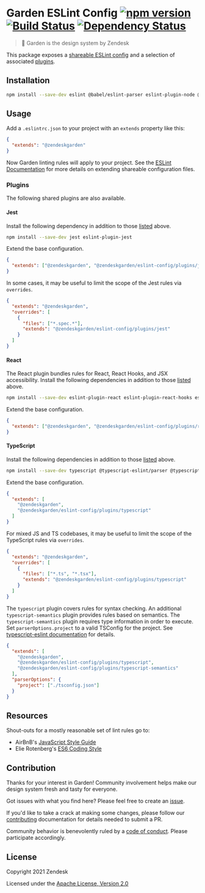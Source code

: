 # Garden ESLint Config [![npm version][npm version badge]][npm version link] [![Build Status][build status badge]][build status link] [![Dependency Status][dependency status badge]][dependency status link]

[npm version badge]: https://flat.badgen.net/npm/v/@zendeskgarden/eslint-config
[npm version link]: https://www.npmjs.com/package/@zendeskgarden/eslint-config
[build status badge]: https://flat.badgen.net/circleci/github/zendeskgarden/eslint-config/main?label=build
[build status link]: https://circleci.com/gh/zendeskgarden/eslint-config/tree/main
[dependency status badge]: https://flat.badgen.net/david/dev/zendeskgarden/eslint-config?label=dependencies
[dependency status link]: https://david-dm.org/zendeskgarden/eslint-config?type=dev

> :seedling: Garden is the design system by Zendesk

This package exposes a [shareable ESLint
config](http://eslint.org/docs/developer-guide/shareable-configs) and a
selection of associated [plugins](#plugins).

## Installation

```sh
npm install --save-dev eslint @babel/eslint-parser eslint-plugin-node @zendeskgarden/eslint-config
```

## Usage

Add a `.eslintrc.json` to your project with an `extends` property like this:

```json
{
  "extends": "@zendeskgarden"
}
```

Now Garden linting rules will apply to your project. See the [ESLint
Documentation](http://eslint.org/docs/user-guide/configuring#extending-configuration-files)
for more details on extending shareable configuration files.

### Plugins

The following shared plugins are also available.

#### Jest

Install the following dependency in addition to those [listed](#installation)
above.

```sh
npm install --save-dev jest eslint-plugin-jest
```

Extend the base configuration.

```json
{
  "extends": ["@zendeskgarden", "@zendeskgarden/eslint-config/plugins/jest"]
}
```

In some cases, it may be useful to limit the scope of the Jest rules via
`overrides`.

```json
{
  "extends": "@zendeskgarden",
  "overrides": [
    {
      "files": ["*.spec.*"],
      "extends": "@zendeskgarden/eslint-config/plugins/jest"
    }
  ]
}
```

#### React

The React plugin bundles rules for React, React Hooks, and JSX accessibility.
Install the following dependencies in addition to those
[listed](#installation) above.

```sh
npm install --save-dev eslint-plugin-react eslint-plugin-react-hooks eslint-plugin-jsx-a11y
```

Extend the base configuration.

```json
{
  "extends": ["@zendeskgarden", "@zendeskgarden/eslint-config/plugins/react"]
}
```

#### TypeScript

Install the following dependencies in addition to those
[listed](#installation) above.

```sh
npm install --save-dev typescript @typescript-eslint/parser @typescript-eslint/eslint-plugin
```

Extend the base configuration.

```json
{
  "extends": [
    "@zendeskgarden",
    "@zendeskgarden/eslint-config/plugins/typescript"
  ]
}
```

For mixed JS and TS codebases, it may be useful to limit the scope of the
TypeScript rules via `overrides`.

```json
{
  "extends": "@zendeskgarden",
  "overrides": [
    {
      "files": ["*.ts", "*.tsx"],
      "extends": "@zendeskgarden/eslint-config/plugins/typescript"
    }
  ]
}
```

The `typescript` plugin covers rules for syntax checking. An additional
`typescript-semantics` plugin provides rules based on semantics. The
`typescript-semantics` plugin requires type information in order to execute.
Set `parserOptions.project` to a valid TSConfig for the project. See
[typescript-eslint
documentation](https://github.com/typescript-eslint/typescript-eslint/blob/master/docs/getting-started/linting/TYPED_LINTING.md)
for details.

```json
{
  "extends": [
    "@zendeskgarden",
    "@zendeskgarden/eslint-config/plugins/typescript",
    "@zendeskgarden/eslint-config/plugins/typescript-semantics"
  ],
  "parserOptions": {
    "project": ["./tsconfig.json"]
  }
}
```

## Resources

Shout-outs for a mostly reasonable set of lint rules go to:

- AirBnB's [JavaScript Style Guide](https://github.com/airbnb/javascript)
- Elie Rotenberg's [ES6 Coding Style](https://github.com/elierotenberg/coding-styles/blob/master/es6.md)

## Contribution

Thanks for your interest in Garden! Community involvement helps make our
design system fresh and tasty for everyone.

Got issues with what you find here? Please feel free to create an
[issue](https://github.com/zendeskgarden/eslint-config/issues/new).

If you'd like to take a crack at making some changes, please follow our
[contributing](.github/CONTRIBUTING.md) documentation for details needed
to submit a PR.

Community behavior is benevolently ruled by a [code of
conduct](.github/CODE_OF_CONDUCT.md). Please participate accordingly.

## License

Copyright 2021 Zendesk

Licensed under the [Apache License, Version 2.0](LICENSE.md)
